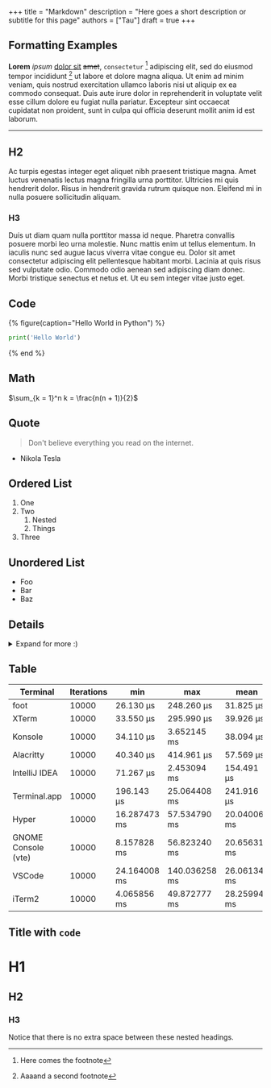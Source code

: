 +++
title = "Markdown"
description = "Here goes a short description or subtitle for this page"
authors = ["Tau"]
draft = true
+++

## Formatting Examples
**Lorem** _ipsum_ [dolor sit](https://example.com) ~~amet~~, `consectetur` [^1] adipiscing elit, sed do eiusmod tempor incididunt [^2] ut labore et dolore magna aliqua. Ut enim ad minim veniam, quis nostrud exercitation ullamco laboris nisi ut aliquip ex ea commodo consequat. Duis aute irure dolor in reprehenderit in voluptate velit esse cillum dolore eu fugiat nulla pariatur. Excepteur sint occaecat cupidatat non proident, sunt in culpa qui officia deserunt mollit anim id est laborum.

---

## H2

Ac turpis egestas integer eget aliquet nibh praesent tristique magna. Amet luctus venenatis lectus magna fringilla urna porttitor. Ultricies mi quis hendrerit dolor. Risus in hendrerit gravida rutrum quisque non. Eleifend mi in nulla posuere sollicitudin aliquam.

### H3
Duis ut diam quam nulla porttitor massa id neque. Pharetra convallis posuere morbi leo urna molestie. Nunc mattis enim ut tellus elementum. In iaculis nunc sed augue lacus viverra vitae congue eu. Dolor sit amet consectetur adipiscing elit pellentesque habitant morbi. Lacinia at quis risus sed vulputate odio. Commodo odio aenean sed adipiscing diam donec. Morbi tristique senectus et netus et. Ut eu sem integer vitae justo eget.

## Code
{% figure(caption="Hello World in Python") %}
```python
print('Hello World')
```
{% end %}

## Math
$\sum_{k = 1}^n k = \frac{n(n + 1)}{2}$

## Quote
> Don't believe everything you read on the internet.
- Nikola Tesla

## Ordered List
1. One
2. Two
   1. Nested
   2. Things
3. Three

## Unordered List
* Foo
* Bar
* Baz

## Details

<details>
<summary>Expand for more :)</summary>

Amet luctus venenatis lectus magna fringilla urna porttitor. Ultricies mi quis hendrerit dolor. 

</details>

## Table

| Terminal            | Iterations | min          | max           | mean         |
|---------------------|------------|--------------|---------------|--------------|
| foot                | 10000      | 26.130 µs    | 248.260 µs    | 31.825 µs    |
| XTerm               | 10000      | 33.550 µs    | 295.990 µs    | 39.926 µs    |
| Konsole             | 10000      | 34.110 µs    | 3.652145 ms   | 38.094 µs    |
| Alacritty           | 10000      | 40.340 µs    | 414.961 µs    | 57.569 µs    |
| IntelliJ IDEA       | 10000      | 71.267 µs    | 2.453094 ms   | 154.491 µs   |
| Terminal.app        | 10000      | 196.143 µs   | 25.064408 ms  | 241.916 µs   |
| Hyper               | 10000      | 16.287473 ms | 57.534790 ms  | 20.040066 ms |
| GNOME Console (vte) | 10000      | 8.157828 ms  | 56.823240 ms  | 20.656316 ms |
| VSCode              | 10000      | 24.164008 ms | 140.036258 ms | 26.061349 ms |
| iTerm2              | 10000      | 4.065856 ms  | 49.872777 ms  | 28.259948 ms |


## Title with `code`

# H1
## H2
### H3
Notice that there is no extra space between these nested headings.

[^1]: Here comes the footnote

[^2]: Aaaand a second footnote
